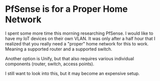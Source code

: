 # PfSense is for a Proper Home Network

I spent some more time this morning researching PfSense. I would like to
have my IoT devices on their own VLAN. It was only after a half hour
that I realized that you really need a "proper" home network for this to
work. Meaning a supported router and a supported switch.

Another option is Unify, but that also requires various individual
components (router, switch, access points). 

I still want to look into this, but it may become an expensive setup.
